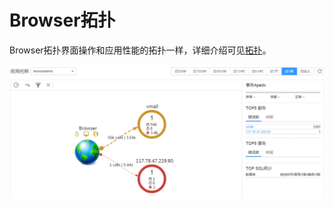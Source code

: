 # Browser拓扑<a name="aom_02_0072"></a>

Browser拓扑界面操作和应用性能的拓扑一样，详细介绍可见[拓扑](https://support.huaweicloud.com/usermanual-aom/aom_02_0061.html)。

![](figures/Browser拓扑.png)

